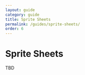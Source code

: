 ```yaml
---
layout: guide
category: guide
title: Sprite Sheets
permalink: /guides/sprite-sheets/
order: 6
---
```

# Sprite Sheets

TBD
